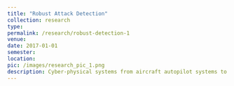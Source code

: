 ```yaml
---
title: "Robust Attack Detection"
collection: research
type:
permalink: /research/robust-detection-1
venue:
date: 2017-01-01
semester:
location:
pic: /images/research_pic_1.png
description: Cyber-physical systems from aircraft autopilot systems to smart home devices are becoming increasingly prevalent in our daily lives, providing us with convenience, safety and efficiency. Similarly future systems such as autonomous vehicles continue this trend. However, many of the current and future cyber-physical systems are vulnerable to attacks. For attacks that alter the content of external communications, control theoretic approaches such as Dynamic Watermarking provide a means of detection. My work has focused on extending previous methods in Dynamic Watermarking to an increasingly broad range of systems. For more information, see my recent publications.
---
```

